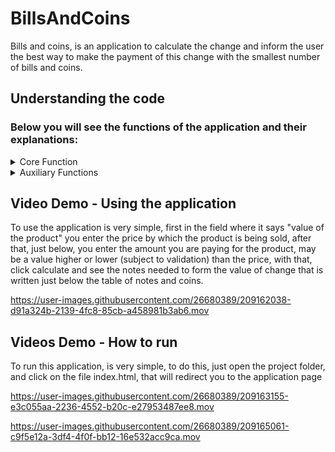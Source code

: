 # BillsAndCoins

Bills and coins, is an application to calculate the change and inform the user the best way to make the payment of this change with the smallest number of bills and coins.

## Understanding the code
### Below you will see the functions of the application and their explanations:

<details><summary> Core Function </summary>
  
```javaScript
btnCalculate.addEventListener("click", (event) => {

// parses
  let valuePayedInput = parseFloat(valuePayed.value);
  let valueOfProductInput = parseFloat(valueOfProduct.value);
//some validations
  if (valueOfProductInput > valuePayedInput) {
    if(!alert('saldo insuficiente')){window.location.reload();}
  } else if(valueOfProductInput === 0 || valuePayedInput === 0){
    if(!alert('por favor, querido usuario, insira o preço do produto ou o valor que você pagou no produto ;)')){window.location.reload();}
  }

// Calculating the subtraction of the product price from the amount paid
  let result = valuePayedInput - valueOfProductInput;


changeValue.innerHTML = "";
updateChangeValue(valuePayedInput, valueOfProductInput, result);

  listBill.innerHTML = "";
  bills.forEach((bill) => {
    let qt_bill = parseInt(result / bill);
    result -= qt_bill * bill;
    console.log(qt_bill);

    putBillInList(bill, qt_bill);
  });

  listCoin.innerHTML = "";
  coins.forEach((coin) => {
    let qt_coin = parseInt(result / coin);
    result -= qt_coin * coin;
    console.log(qt_coin);

    putInCoinList(coin, qt_coin);
  });
});
```
 Basically, in this piece of code, we create an eventListener so that when the calculate button is clicked, we do what we put inside the closure, in this case, we parse the values of both the product and the input to float, making it easier to handle these values.<br>
  
 After that, we validate if the amount paid is less than the product's price or if the values are zero.<br>
 
 Finally, we perform the subtraction and go to the calculation area, where we perform the division of the values of the coins and cedulas.

</details>

<details><summary>Auxiliary Functions</summary>

```javaScript
function putBillInList(bill, qt_bill) {
  const liBill = document.createElement("li");
  liBill.innerText = `${qt_bill} nota(as) de R$  ${bill.toFixed(2)}`;
  liBill.classList.add("list-group-item");
  liBill.classList.add("text-center");
  listBill.appendChild(liBill);
}
function putInCoinList(coin, qt_coin) {
  const liCoin = document.createElement("li");
  liCoin.innerText = `${qt_coin} moeda(as) de R$  ${coin.toFixed(2)}`;
  liCoin.classList.add("list-group-item");
  liCoin.classList.add("text-center");
  listCoin.appendChild(liCoin);
}

function updateChangeValue(valuePayedInput, valueOfProductInput, result) {
  const changeValueResult = document.createElement("div");
  changeValueResult.innerText = `valor para o troco é de R$ ${result.toFixed(2)}`;
  changeValueResult.classList.add("text-center");
  changeValue.appendChild(changeValueResult);
}
```
The auxiliary joins, serve to insert the values into the HTML to be exported to the user, the "putBillInList" is an example of this, as its function is to update the bill table with the values corresponding to each number of bills used in the change.
  
 </details>
 



## Video Demo -  Using the application 
To use the application is very simple, first in the field where it says "value of the product" you enter the price by which the product is being sold, after that, just below, you enter the amount you are paying for the product, may be a value higher or lower (subject to validation) than the price, with that, click calculate and see the notes needed to form the value of change that is written just below the table of notes and coins.

https://user-images.githubusercontent.com/26680389/209162038-d91a324b-2139-4fc8-85cb-a458981b3ab6.mov




## Videos Demo - How to run

To run this application, is very simple, to do this, just open the project folder, and click on the file index.html, that will redirect you to the application page 

https://user-images.githubusercontent.com/26680389/209163155-e3c055aa-2236-4552-b20c-e27953487ee8.mov



https://user-images.githubusercontent.com/26680389/209165061-c9f5e12a-3df4-4f0f-bb12-16e532acc9ca.mov



